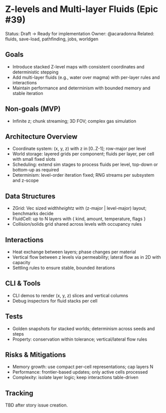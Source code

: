 # Z-levels and Multi-layer Fluids (Epic #39)

Status: Draft → Ready for implementation
Owner: @acaradonna
Related: fluids, save-load, pathfinding, jobs, worldgen

## Goals

- Introduce stacked Z-level maps with consistent coordinates and deterministic stepping
- Add multi-layer fluids (e.g., water over magma) with per-layer rules and interactions
- Maintain performance and determinism with bounded memory and stable iteration

## Non-goals (MVP)

- Infinite z; chunk streaming; 3D FOV; complex gas simulation

## Architecture Overview

- Coordinate system: (x, y, z) with z in [0..Z-1]; row-major per level
- World storage: layered grids per component; fluids per layer, per cell with small fixed slots
- Scheduling: extend sim stages to process fluids per level, top-down or bottom-up as required
- Determinism: level-order iteration fixed; RNG streams per subsystem and z-scope

## Data Structures

- ZGrid<T>: Vec<T> sized width*height*z with (z-major | level-major) layout; benchmarks decide
- FluidCell: up to N layers with { kind, amount, temperature, flags }
- Collision/solids grid shared across levels with occupancy rules

## Interactions

- Heat exchange between layers; phase changes per material
- Vertical flow between z levels via permeability; lateral flow as in 2D with capacity
- Settling rules to ensure stable, bounded iterations

## CLI & Tools

- CLI demos to render (x, y, z) slices and vertical columns
- Debug inspectors for fluid stacks per cell

## Tests

- Golden snapshots for stacked worlds; determinism across seeds and steps
- Property: conservation within tolerance; vertical/lateral flow rules

## Risks & Mitigations

- Memory growth: use compact per-cell representations; cap layers N
- Performance: frontier-based updates; only active cells processed
- Complexity: isolate layer logic; keep interactions table-driven

## Tracking

TBD after story issue creation.
